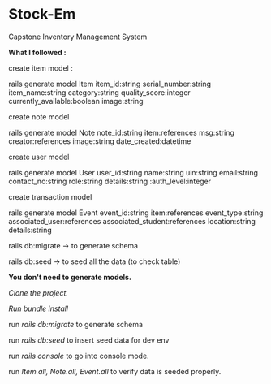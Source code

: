 # Stock-Em

Capstone Inventory Management System

**What I followed :**

create item model :

rails generate model Item item_id:string serial_number:string item_name:string category:string quality_score:integer currently_available:boolean image:string

create note model

rails generate model Note note_id:string item:references msg:string creator:references image:string date_created:datetime

create user model

rails generate model User user_id:string name:string uin:string email:string contact_no:string role:string details:string :auth_level:integer

create transaction model

rails generate model Event event_id:string item:references event_type:string associated_user:references associated_student:references location:string details:string

rails db:migrate -> to generate schema

rails db:seed -> to seed all the data (to check table)

**You don't need to generate models.**

_Clone the project._

_Run bundle install_

run _rails db:migrate_ to generate schema

run _rails db:seed_ to insert seed data for dev env

run _rails console_ to go into console mode.

run _Item.all, Note.all, Event.all_ to verify data is seeded properly.
